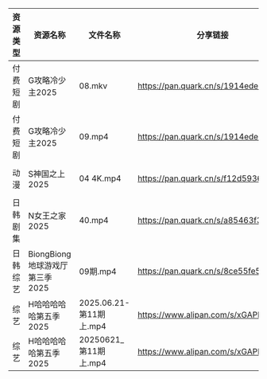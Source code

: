 | 资源类型 | 资源名称                   | 文件名称                 | 分享链接                                 | 更新时间                |
| ---- | ---------------------- | -------------------- | ------------------------------------ | ------------------- |
| 付费短剧 | G攻略冷少主2025             | 08.mkv               | https://pan.quark.cn/s/1914edeeaf5d  | 2025-06-21 16:22:50 |
| 付费短剧 | G攻略冷少主2025             | 09.mp4               | https://pan.quark.cn/s/1914edeeaf5d  | 2025-06-21 16:22:46 |
| 动漫   | S神国之上2025              | 04 4K.mp4            | https://pan.quark.cn/s/f12d59367da4  | 2025-06-21 16:31:41 |
| 日韩剧集 | N女王之家2025              | 40.mp4               | https://pan.quark.cn/s/a85463f38f49  | 2025-06-21 16:28:37 |
| 日韩综艺 | BiongBiong地球游戏厅第三季2025 | 09期.mp4              | https://pan.quark.cn/s/8ce55fe5953d  | 2025-06-21 16:37:55 |
| 综艺   | H哈哈哈哈哈第五季2025          | 2025.06.21-第11期上.mp4 | https://www.alipan.com/s/xGAPLokKzoj | 2025-06-21 13:04:17 |
| 综艺   | H哈哈哈哈哈第五季2025          | 20250621_第11期上.mp4   | https://www.alipan.com/s/xGAPLokKzoj | 2025-06-21 14:04:18 |
